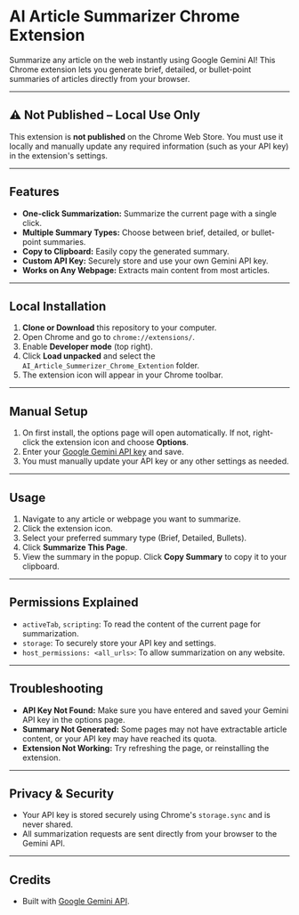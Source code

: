 # AI Article Summarizer Chrome Extension

Summarize any article on the web instantly using Google Gemini AI! This Chrome extension lets you generate brief, detailed, or bullet-point summaries of articles directly from your browser.

---

## ⚠️ Not Published – Local Use Only
This extension is **not published** on the Chrome Web Store. You must use it locally and manually update any required information (such as your API key) in the extension's settings.

---

## Features
- **One-click Summarization:** Summarize the current page with a single click.
- **Multiple Summary Types:** Choose between brief, detailed, or bullet-point summaries.
- **Copy to Clipboard:** Easily copy the generated summary.
- **Custom API Key:** Securely store and use your own Gemini API key.
- **Works on Any Webpage:** Extracts main content from most articles.

---

## Local Installation
1. **Clone or Download** this repository to your computer.
2. Open Chrome and go to `chrome://extensions/`.
3. Enable **Developer mode** (top right).
4. Click **Load unpacked** and select the `AI_Article_Summerizer_Chrome_Extention` folder.
5. The extension icon will appear in your Chrome toolbar.

---

## Manual Setup
1. On first install, the options page will open automatically. If not, right-click the extension icon and choose **Options**.
2. Enter your [Google Gemini API key](https://makersuite.google.com/app/apikey) and save.
3. You must manually update your API key or any other settings as needed.

---

## Usage
1. Navigate to any article or webpage you want to summarize.
2. Click the extension icon.
3. Select your preferred summary type (Brief, Detailed, Bullets).
4. Click **Summarize This Page**.
5. View the summary in the popup. Click **Copy Summary** to copy it to your clipboard.

---

## Permissions Explained
- `activeTab`, `scripting`: To read the content of the current page for summarization.
- `storage`: To securely store your API key and settings.
- `host_permissions: <all_urls>`: To allow summarization on any website.

---

## Troubleshooting
- **API Key Not Found:** Make sure you have entered and saved your Gemini API key in the options page.
- **Summary Not Generated:** Some pages may not have extractable article content, or your API key may have reached its quota.
- **Extension Not Working:** Try refreshing the page, or reinstalling the extension.

---

## Privacy & Security
- Your API key is stored securely using Chrome's `storage.sync` and is never shared.
- All summarization requests are sent directly from your browser to the Gemini API.

---

## Credits
- Built with [Google Gemini API](https://ai.google.dev/).

